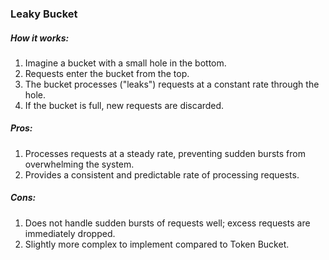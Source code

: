 ### Leaky Bucket

##### How it works:

1.  Imagine a bucket with a small hole in the bottom.
2.  Requests enter the bucket from the top.
3.  The bucket processes ("leaks") requests at a constant rate through the hole.
4.  If the bucket is full, new requests are discarded.

##### Pros:

1.  Processes requests at a steady rate, preventing sudden bursts from overwhelming the system.
2.  Provides a consistent and predictable rate of processing requests.

##### Cons:

1.  Does not handle sudden bursts of requests well; excess requests are immediately dropped.
2.  Slightly more complex to implement compared to Token Bucket.
